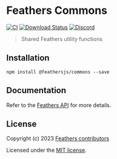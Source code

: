# Feathers Commons

[![CI](https://github.com/feathersjs/feathers/workflows/CI/badge.svg)](https://github.com/feathersjs/feathers/actions?query=workflow%3ACI)
[![Download Status](https://img.shields.io/npm/dm/@feathersjs/commons.svg?style=flat-square)](https://www.npmjs.com/package/@feathersjs/commons)
[![Discord](https://badgen.net/badge/icon/discord?icon=discord&label)](https://discord.gg/qa8kez8QBx)

> Shared Feathers utility functions

## Installation

```
npm install @feathersjs/commons --save
```

## Documentation

Refer to the [Feathers API](https://feathersjs.com/api) for more details.

## License

Copyright (c) 2023 [Feathers contributors](https://github.com/feathersjs/feathers/graphs/contributors)

Licensed under the [MIT license](LICENSE).
